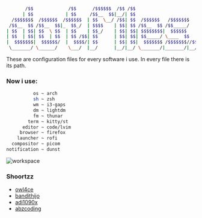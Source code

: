 ```sh
       /$$             /$$      /$$$$$$  /$$ /$$
      | $$            | $$     /$$__  $$|__/| $$
  /$$$$$$$  /$$$$$$  /$$$$$$  | $$  \__/ /$$| $$  /$$$$$$   /$$$$$$$
 /$$__  $$ /$$__  $$|_  $$_/  | $$$$    | $$| $$ /$$__  $$ /$$_____/
| $$  | $$| $$  \ $$  | $$    | $$_/    | $$| $$| $$$$$$$$|  $$$$$$
| $$  | $$| $$  | $$  | $$ /$$| $$      | $$| $$| $$_____/ \____  $$
|  $$$$$$$|  $$$$$$/  |  $$$$/| $$      | $$| $$|  $$$$$$$ /$$$$$$$//$$
 \_______/ \______/    \___/  |__/      |__/|__/ \_______/|_______/|__/
```

These are configuration files for every software i use.
In every file there is its path.

### Now i use:

```sh
          os ~ arch
          sh ~ zsh
          wm ~ i3-gaps
          dm ~ lightdm
          fm ~ thunar
        term ~ kitty/st
      editor ~ code/lvim
     browser ~ firefox
    launcher ~ rofi
  compositor ~ picom
notification ~ dunst
```

![workspace](https://raw.githubusercontent.com/opxop/dotfiles/main/.captures/scrot.png)

### Shoortzz

- [owl4ce](https://github.com/owl4ce)
- [bandithijo](https://github.com/bandithijo)
- [adi1090x](https://github.com/adi1090x)
- [abzcoding](https://github.com/abzcoding)

